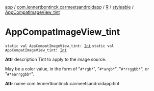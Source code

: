 [app](../../../index.md) / [com.lennertbontinck.carmeetsandroidapp](../../index.md) / [R](../index.md) / [styleable](index.md) / [AppCompatImageView_tint](./-app-compat-image-view_tint.md)

# AppCompatImageView_tint

`static val AppCompatImageView_tint: `[`Int`](https://kotlinlang.org/api/latest/jvm/stdlib/kotlin/-int/index.html)
`static val AppCompatImageView_tint: `[`Int`](https://kotlinlang.org/api/latest/jvm/stdlib/kotlin/-int/index.html)

**Attr**
description Tint to apply to the image source.

May be a color value, in the form of "`#*rgb*`", "`#*argb*`", "`#*rrggbb*`", or "`#*aarrggbb*`".

**Attr**
name com.lennertbontinck.carmeetsandroidapp:tint

